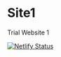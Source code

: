 # Site1
Trial Website 1

[![Netlify Status](https://api.netlify.com/api/v1/badges/2f70e3f6-cca3-4f6f-b422-269f0c315cca/deploy-status)](https://app.netlify.com/sites/dazzling-hoover-5b7491/deploys)
